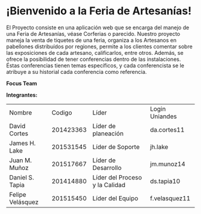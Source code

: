 # ¡Bienvenido a la Feria de Artesanías!

El Proyecto consiste en una aplicación web que se encarga del manejo de una Feria de Artesanías, véase Corferias o parecido.
Nuestro proyecto maneja la venta de tiquetes de una feria, organiza a los Artesanos en pabellones distribuídos por regiones, permite a los clientes comentar sobre las exposiciones de cada artesano, calificarlos, entre otros. Además, se ofrece la posibilidad de tener conferencias dentro de las instalaciones. Éstas conferencias tienen temas específicos, y cada conferencista se le atribuye a su historial cada conferencia como referencia.

<b>Focus Team </b>

<b>Integrantes:</b>
<table>
   <tr>
      <td> Nombre </td>
      <td> Codigo </td>
      <td> Líder </td>
      <td> Login Uniandes </td>
   </tr> 
   <tr>
      <td> David Cortes </td> 
      <td> 201423363 </td> 
      <td> Líder de planeación </td> 
      <td> da.cortes11 </td> 
   </tr>           
   <tr>
      <td> James H. Lake </td>
      <td> 201531545 </td>
      <td> Líder de Soporte </td>
      <td> jh.lake </td> 
   </tr> 
   <tr>
      <td> Juan M. Muñoz </td>
      <td> 201517667 </td>
      <td> Líder de Desarrollo </td>
      <td> jm.munoz14 </td> 
   </tr> 
   <tr>
      <td> Daniel S. Tapia </td>
      <td> 201414880 </td>
      <td> Líder del Proceso y la Calidad </td>
      <td> ds.tapia10 </td> 
   </tr> 
   <tr>
      <td> Felipe Velásquez </td>
      <td> 201515450 </td>
      <td> Líder del Equipo </td>
      <td> f.velasquez11 </td> 
   </tr> 
</table>
<br>
